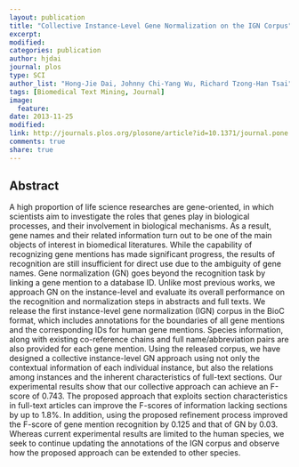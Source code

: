 ```yaml
---
layout: publication
title: "Collective Instance-Level Gene Normalization on the IGN Corpus"
excerpt:
modified:
categories: publication
author: hjdai
journal: plos
type: SCI
author_list: "Hong-Jie Dai, Johnny Chi-Yang Wu, Richard Tzong-Han Tsai"
tags: [Biomedical Text Mining, Journal]
image:
  feature:
date: 2013-11-25
modified: 
link: http://journals.plos.org/plosone/article?id=10.1371/journal.pone.0079517
comments: true
share: true
---
```


## Abstract

A high proportion of life science researches are gene-oriented, in which scientists aim to investigate the roles that genes play in biological processes, and their involvement in biological mechanisms. As a result, gene names and their related information turn out to be one of the main objects of interest in biomedical literatures. While the capability of recognizing gene mentions has made significant progress, the results of recognition are still insufficient for direct use due to the ambiguity of gene names. Gene normalization (GN) goes beyond the recognition task by linking a gene mention to a database ID. Unlike most previous works, we approach GN on the instance-level and evaluate its overall performance on the recognition and normalization steps in abstracts and full texts. We release the first instance-level gene normalization (IGN) corpus in the BioC format, which includes annotations for the boundaries of all gene mentions and the corresponding IDs for human gene mentions. Species information, along with existing co-reference chains and full name/abbreviation pairs are also provided for each gene mention. Using the released corpus, we have designed a collective instance-level GN approach using not only the contextual information of each individual instance, but also the relations among instances and the inherent characteristics of full-text sections. Our experimental results show that our collective approach can achieve an F-score of 0.743. The proposed approach that exploits section characteristics in full-text articles can improve the F-scores of information lacking sections by up to 1.8%. In addition, using the proposed refinement process improved the F-score of gene mention recognition by 0.125 and that of GN by 0.03. Whereas current experimental results are limited to the human species, we seek to continue updating the annotations of the IGN corpus and observe how the proposed approach can be extended to other species.